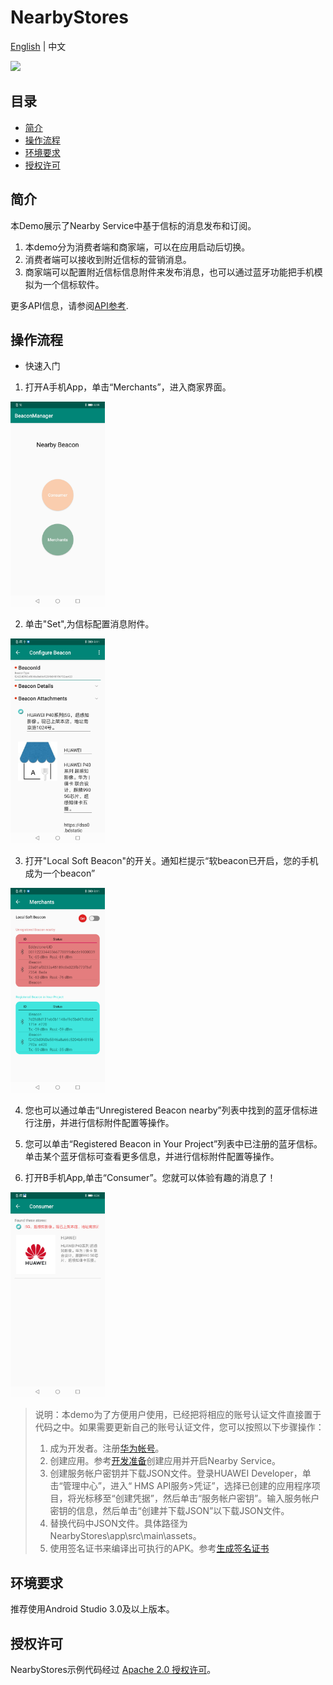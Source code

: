# NearbyStores
[English](README.md) | 中文

[![](https://camo.githubusercontent.com/ce1c195eb2524e4e67a2e74bf6e9619555aa0913/68747470733a2f2f696d672e736869656c64732e696f2f62616467652f446f63732d686d736775696465732d627269676874677265656e)](https://developer.huawei.com/consumer/cn/doc/development/HMSCore-Guides/introduction-0000001050040566)

## 目录
 * [简介](#简介)
 * [操作流程](#操作流程)
 * [环境要求](#环境要求)
 * [授权许可](#授权许可)

## 简介
本Demo展示了Nearby Service中基于信标的消息发布和订阅。
1. 本demo分为消费者端和商家端，可以在应用启动后切换。
2. 消费者端可以接收到附近信标的营销消息。
3. 商家端可以配置附近信标信息附件来发布消息，也可以通过蓝牙功能把手机模拟为一个信标软件。

更多API信息，请参阅[API参考](https://developer.huawei.com/consumer/cn/doc/development/system-References/overview2-0000001061766323?ha_source=hms1).

## 操作流程
* 快速入门
1. 打开A手机App，单击“Merchants”，进入商家界面。
<img src=images/Result_1.jpg width = 30% height = 30%> 

2. 单击"Set",为信标配置消息附件。
<img src=images/Result_3-chinese.jpg width = 30% height = 30%>

3. 打开"Local Soft Beacon"的开关。通知栏提示“软beacon已开启，您的手机成为一个beacon”
<img src=images/Result_2.jpg width = 30% height = 30% > 

4. 您也可以通过单击“Unregistered Beacon nearby”列表中找到的蓝牙信标进行注册，并进行信标附件配置等操作。

5. 您可以单击“Registered Beacon in Your Project”列表中已注册的蓝牙信标。单击某个蓝牙信标可查看更多信息，并进行信标附件配置等操作。

6. 打开B手机App,单击“Consumer”。您就可以体验有趣的消息了！
<img src=images/Result_4-chinese.jpg width = 30% height = 30% /> 

>说明：本demo为了方便用户使用，已经把将相应的账号认证文件直接置于代码之中。如果需要更新自己的账号认证文件，您可以按照以下步骤操作：
>1. 成为开发者。注册[华为帐号](https://developer.huawei.com/consumer/cn/)。
>2. 创建应用。参考[开发准备](https://developer.huawei.com/consumer/cn/doc/development/system-Guides/config-agc-0000001050040578?ha_source=hms1)创建应用并开启Nearby Service。
>3. 创建服务帐户密钥并下载JSON文件。登录HUAWEI Developer，单击“管理中心”，进入“ HMS API服务>凭证”，选择已创建的应用程序项目，将光标移至“创建凭据”，然后单击“服务帐户密钥”。输入服务帐户密钥的信息，然后单击“创建并下载JSON”以下载JSON文件。
>4. 替换代码中JSON文件。具体路径为NearbyStores\app\src\main\assets。
>5. 使用签名证书来编译出可执行的APK。参考[生成签名证书](https://developer.huawei.com/consumer/cn/codelab/HMSPreparation/index.html#2)

## 环境要求
推荐使用Android Studio 3.0及以上版本。

## 授权许可
NearbyStores示例代码经过 [Apache 2.0 授权许可](http://www.apache.org/licenses/LICENSE-2.0)。
